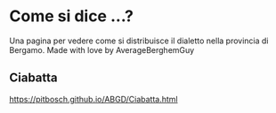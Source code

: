 # Come si dice ...? 
Una pagina per vedere come si distribuisce il dialetto nella provincia di Bergamo. Made with love by AverageBerghemGuy
## Ciabatta
https://pitbosch.github.io/ABGD/Ciabatta.html
